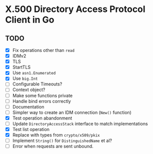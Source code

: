# X.500 Directory Access Protocol Client in Go


## TODO

- [x] Fix operations other than `read`
- [x] IDMv2
- [x] TLS
- [x] StartTLS
- [x] Use `asn1.Enumerated`
- [x] Use `big.Int`
- [ ] Configurable Timeouts?
- [ ] Context object?
- [ ] Make some functions private
- [ ] Handle bind errors correctly
- [ ] Documentation
- [ ] Simpler way to create an IDM connection (`New()` function)
- [x] Test operation abandonment
- [ ] Update `DirectoryAccessStack` interface to match implementations
- [x] Test list operation
- [x] Replace with types from `crypto/x509/pkix`
- [ ] Implement `String()` for `DistinguishedName` et al?
- [ ] Error when requests are sent unbound.
